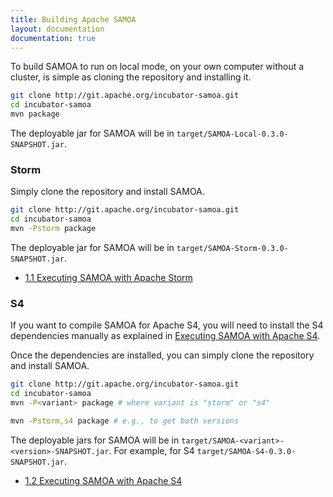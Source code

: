 ```yaml
---
title: Building Apache SAMOA
layout: documentation
documentation: true
---
```

To build SAMOA to run on local mode, on your own computer without a cluster, is simple as cloning the repository and installing it.

```bash
git clone http://git.apache.org/incubator-samoa.git
cd incubator-samoa
mvn package
```
The deployable jar for SAMOA will be in `target/SAMOA-Local-0.3.0-SNAPSHOT.jar`.

### Storm
Simply clone the repository and install SAMOA.

```bash
git clone http://git.apache.org/incubator-samoa.git
cd incubator-samoa
mvn -Pstorm package
```

The deployable jar for SAMOA will be in `target/SAMOA-Storm-0.3.0-SNAPSHOT.jar`.

* [1.1 Executing SAMOA with Apache Storm](Executing-SAMOA-with-Apache-Storm.html)

### S4

If you want to compile SAMOA for Apache S4, you will need to install the S4 dependencies manually as explained in [Executing SAMOA with Apache S4](Executing-SAMOA-with-Apache-S4.html).

Once the dependencies are installed, you can simply clone the repository and install SAMOA.

```bash
git clone http://git.apache.org/incubator-samoa.git
cd incubator-samoa
mvn -P<variant> package # where variant is "storm" or "s4"

mvn -Pstorm,s4 package # e.g., to get both versions
```

The deployable jars for SAMOA will be in `target/SAMOA-<variant>-<version>-SNAPSHOT.jar`. For example, for S4 `target/SAMOA-S4-0.3.0-SNAPSHOT.jar`.

* [1.2 Executing SAMOA with Apache S4](Executing-SAMOA-with-Apache-S4.html)
